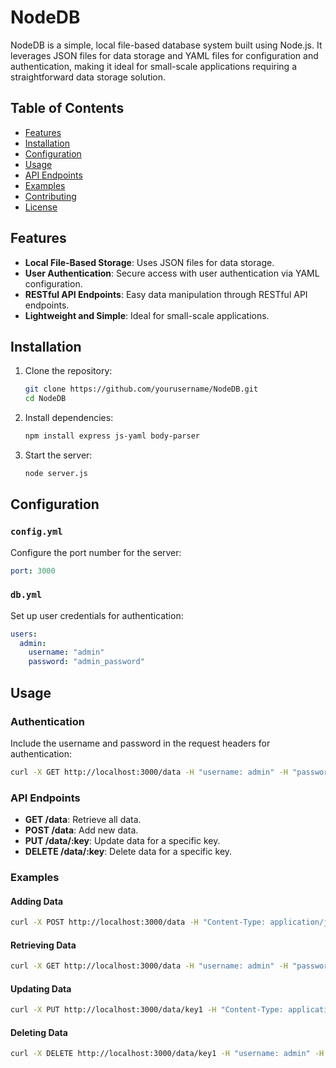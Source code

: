 # NodeDB

NodeDB is a simple, local file-based database system built using Node.js. It leverages JSON files for data storage and YAML files for configuration and authentication, making it ideal for small-scale applications requiring a straightforward data storage solution.

## Table of Contents

- [Features](#features)
- [Installation](#installation)
- [Configuration](#configuration)
- [Usage](#usage)
- [API Endpoints](#api-endpoints)
- [Examples](#examples)
- [Contributing](#contributing)
- [License](#license)

## Features

- **Local File-Based Storage**: Uses JSON files for data storage.
- **User Authentication**: Secure access with user authentication via YAML configuration.
- **RESTful API Endpoints**: Easy data manipulation through RESTful API endpoints.
- **Lightweight and Simple**: Ideal for small-scale applications.

## Installation

1. Clone the repository:
   ```bash
   git clone https://github.com/yourusername/NodeDB.git
   cd NodeDB
   ```

2. Install dependencies:
   ```bash
   npm install express js-yaml body-parser
   ```

3. Start the server:
   ```bash
   node server.js
   ```

## Configuration

### `config.yml`

Configure the port number for the server:

```yaml
port: 3000
```

### `db.yml`

Set up user credentials for authentication:

```yaml
users:
  admin:
    username: "admin"
    password: "admin_password"
```

## Usage

### Authentication

Include the username and password in the request headers for authentication:

```bash
curl -X GET http://localhost:3000/data -H "username: admin" -H "password: admin_password"
```

### API Endpoints

- **GET /data**: Retrieve all data.
- **POST /data**: Add new data.
- **PUT /data/:key**: Update data for a specific key.
- **DELETE /data/:key**: Delete data for a specific key.

### Examples

#### Adding Data

```bash
curl -X POST http://localhost:3000/data -H "Content-Type: application/json" -H "username: admin" -H "password: admin_password" -d '{"key1": "value1"}'
```

#### Retrieving Data

```bash
curl -X GET http://localhost:3000/data -H "username: admin" -H "password: admin_password"
```

#### Updating Data

```bash
curl -X PUT http://localhost:3000/data/key1 -H "Content-Type: application/json" -H "username: admin" -H "password: admin_password" -d '{"key1": "new_value"}'
```

#### Deleting Data

```bash
curl -X DELETE http://localhost:3000/data/key1 -H "username: admin" -H "password: admin_password"
```
